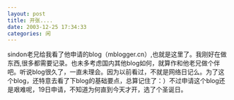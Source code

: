 ```yaml
---
layout: post
title: 开张....
date: 2003-12-25 17:34:33
categories: 闲
---
```

sindon老兄给我看了他申请的blog（mblogger.cn）,也就是这里了。我刚好在做东西,很多都需要记录。也未多考虑国内其他blog如何，就算作和他老兄做个伴吧。听说blog很久了，一直未理会。因为以前看过，不就是网络日记么。为了这个blog，还特意去看了下blog的基础要点，总算记住了：）不过申请这个blog还是艰难呢，19日申请，不知道为何直到今天才开，选了个圣诞日。
